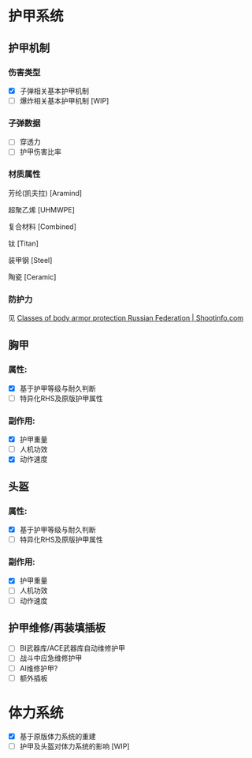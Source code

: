 # 护甲系统

## 护甲机制

### 伤害类型

* [X] 子弹相关基本护甲机制
* [ ] 爆炸相关基本护甲机制 [WIP]

### 子弹数据

* [ ] 穿透力
* [ ] 护甲伤害比率

### 材质属性

芳纶(凯夫拉) [Aramind]

超聚乙烯      [UHMWPE]

复合材料      [Combined]

钛                [Titan]

装甲钢         [Steel]

陶瓷            [Ceramic]

### 防护力

见 [Classes of body armor protection Russian Federation | Shootinfo.com](https://shootinfo.com/classes-of-body-armor-protection-in-the-russian-federation/)

## 胸甲

### 属性:

* [X] 基于护甲等级与耐久判断
* [ ] 特异化RHS及原版护甲属性

### 副作用:

* [X] 护甲重量
* [ ] 人机功效
* [X] 动作速度

## 头盔

### 属性:

* [X] 基于护甲等级与耐久判断
* [ ] 特异化RHS及原版护甲属性

### 副作用:

* [X] 护甲重量
* [ ] 人机功效
* [ ] 动作速度

## 护甲维修/再装填插板

* [ ] BI武器库/ACE武器库自动维修护甲
* [ ] 战斗中应急维修护甲
* [ ] AI维修护甲?
* [ ] 额外插板

# 体力系统

* [X] 基于原版体力系统的重建
* [ ] 护甲及头盔对体力系统的影响 [WIP]
